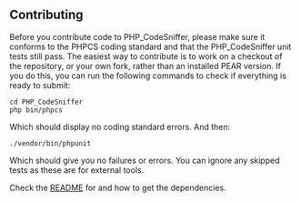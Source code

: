Contributing
-------------

Before you contribute code to PHP\_CodeSniffer, please make sure it conforms to the PHPCS coding standard and that the PHP\_CodeSniffer unit tests still pass. The easiest way to contribute is to work on a checkout of the repository, or your own fork, rather than an installed PEAR version. If you do this, you can run the following commands to check if everything is ready to submit:

    cd PHP_CodeSniffer
    php bin/phpcs

Which should display no coding standard errors. And then:

    ./vendor/bin/phpunit

Which should give you no failures or errors. You can ignore any skipped tests as these are for external tools.

Check the [README](./README.md) for and how to get the dependencies.

